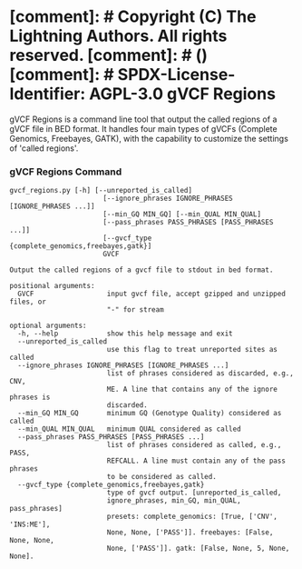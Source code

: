 [comment]: # Copyright (C) The Lightning Authors. All rights reserved.
[comment]: # ()
[comment]: # SPDX-License-Identifier: AGPL-3.0
gVCF Regions
========

gVCF Regions is a command line tool that output the called regions of a gVCF file in BED format. 
It handles four main types of gVCFs (Complete Genomics, Freebayes, GATK), with the capability 
to customize the settings of 'called regions'.

### gVCF Regions Command
```
gvcf_regions.py [-h] [--unreported_is_called]
                       [--ignore_phrases IGNORE_PHRASES [IGNORE_PHRASES ...]]
                       [--min_GQ MIN_GQ] [--min_QUAL MIN_QUAL]
                       [--pass_phrases PASS_PHRASES [PASS_PHRASES ...]]
                       [--gvcf_type {complete_genomics,freebayes,gatk}]
                       GVCF

Output the called regions of a gvcf file to stdout in bed format.

positional arguments:
  GVCF                  input gvcf file, accept gzipped and unzipped files, or
                        "-" for stream

optional arguments:
  -h, --help            show this help message and exit
  --unreported_is_called
                        use this flag to treat unreported sites as called
  --ignore_phrases IGNORE_PHRASES [IGNORE_PHRASES ...]
                        list of phrases considered as discarded, e.g., CNV,
                        ME. A line that contains any of the ignore phrases is
                        discarded.
  --min_GQ MIN_GQ       minimum GQ (Genotype Quality) considered as called
  --min_QUAL MIN_QUAL   minimum QUAL considered as called
  --pass_phrases PASS_PHRASES [PASS_PHRASES ...]
                        list of phrases considered as called, e.g., PASS,
                        REFCALL. A line must contain any of the pass phrases
                        to be considered as called.
  --gvcf_type {complete_genomics,freebayes,gatk}
                        type of gvcf output. [unreported_is_called,
                        ignore_phrases, min_GQ, min_QUAL, pass_phrases]
                        presets: complete_genomics: [True, ['CNV', 'INS:ME'],
                        None, None, ['PASS']]. freebayes: [False, None, None,
                        None, ['PASS']]. gatk: [False, None, 5, None, None].
```
